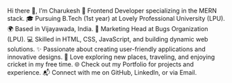 Hi there 👋, I’m Charukesh
🔭 Frontend Developer specializing in the MERN stack.
🎓 Pursuing B.Tech (1st year) at Lovely Professional University (LPU).
🌍 Based in Vijayawada, India.
💼 Marketing Head at Bugs Organization (LPU).
💻 Skilled in HTML, CSS, JavaScript, and building dynamic web solutions.
✨ Passionate about creating user-friendly applications and innovative designs.
🌟 Love exploring new places, traveling, and enjoying cricket in my free time.
🌐 Check out my Portfolio for projects and experience.
📬 Connect with me on GitHub, LinkedIn, or via Email.




<!---
charukeshchowdary/charukeshchowdary is a ✨ special ✨ repository because its `README.md` (this file) appears on your GitHub profile.
You can click the Preview link to take a look at your changes.
--->
